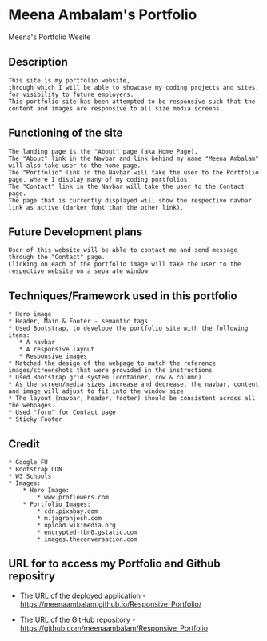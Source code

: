 # Meena Ambalam's Portfolio
Meena's Portfolio Wesite

## Description

```
This site is my portfolio website,
through which I will be able to showcase my coding projects and sites, for visibility to future employers.
This portfolio site has been attempted to be responsive such that the content and images are responsive to all size media screens.

```

## Functioning of the site
```
The landing page is the "About" page (aka Home Page).
The "About" link in the Navbar and link behind my name "Meena Ambalam" will also take user to the home page. 
The "Portfolio" link in the Navbar will take the user to the Portfolio page, where I display many of my coding portfolios.
The "Contact" link in the Navbar will take the user to the Contact page.
The page that is currently displayed will show the respective navbar link as active (darker font than the other link).

```

## Future Development plans
```
User of this website will be able to contact me and send message through the "Contact" page.
Clicking on each of the portfolio image will take the user to the respective website on a separate window
```

## Techniques/Framework used in this portfolio

```
* Hero image
* Header, Main & Footer - semantic tags
* Used Bootstrap, to develope the portfolio site with the following items:
   * A navbar
   * A responsive layout
   * Responsive images
* Matched the design of the webpage to match the reference images/screenshots that were provided in the instructions
* Used Bootstrap grid system (container, row & column)
* As the screen/media sizes increase and decrease, the navbar, content and image will adjust to fit into the window size
* The layout (navbar, header, footer) should be consistent across all the webpages.
* Used "form" for Contact page
* Sticky Footer
```

## Credit
```
* Google FU
* Bootstrap CDN
* W3 Schools
* Images:
    * Hero Image:
        * www.proflowers.com
    * Portfolio Images:
        * cdn.pixabay.com
        * m.jagranjosh.com
        * upload.wikimedia.org
        * encrypted-tbn0.gstatic.com
        * images.theconversation.com
```

## URL for to access my Portfolio and Github repositry

* The URL of the deployed application -  https://meenaambalam.github.io/Responsive_Portfolio/

* The URL of the GitHub repository - https://github.com/meenaambalam/Responsive_Portfolio
